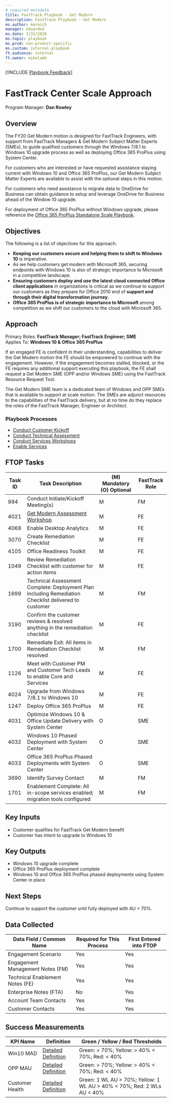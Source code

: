 ```yaml
---  
# required metadata  
title: FastTrack Playbook - Get Modern 
description: FastTrack Playbook - Get Modern 
ms.author: mareich  
manager: eduardod  
ms.date: 1/31/2020  
ms.topic: playbook  
ms.prod: non-product-specific  
ms.custom: internal-playbook  
ft.audience: internal  
ft.owner: mikelamb
---   
```

[!INCLUDE [Playbook Feedback](./includes/questions-feedback.md)]

# FastTrack Center Scale Approach  

Program Manager: **Dan Rowley**

## Overview

The FY20 Get Modern motion is designed for FastTrack Engineers, with support from FastTrack Managers & Get Modern Subject Matter Experts (SMEs), to guide qualified customers through the Windows 7/8.1 to Windows 10 upgrade process as well as deploying Office 365 ProPlus using System Center.  

For customers who are interested or have requested assistance staying current with Windows 10 and Office 365 ProPlus, our Get Modern Subject Matter Experts are available to assist with the optional steps in this motion.

For customers who need assistance to migrate data to OneDrive for Business can obtain guidance to setup and leverage OneDrive for Business ahead of the Window 10 upgrade. 

For deployment of Office 365 ProPlus without Windows upgrade, please reference the [Office 365 ProPlus Standalone Scale Playbook](https://aka.ms/ftoppplaybook). 


## Objectives

The following is a list of objectives for this approach:
- **Keeping our customers secure and helping them to shift to Windows 10** is imperative.
- As we help customers get modern with Microsoft 365, securing endpoints with Windows 10 is also of strategic importance to Microsoft in a competitive landscape.
- **Ensuring customers deploy and use the latest cloud connected Office client applications** in organizations is critical as we continue to support our customers as they prepare for Office 2010 end of **support and through their digital transformation journey.**
- **Office 365 ProPlus is of strategic importance to Microsoft** among competition as we shift our customers to the cloud with Microsoft 365.


## Approach
Primary Roles: **FastTrack Manager; FastTrack Engineer; SME**  
Applies To: **Windows 10 & Office 365 ProPlus**

If an engaged FE is confident in their understanding, capabilities to deliver the Get Modern motion the FE should be empowered to continue with the engagement. However, if the engagement becomes stalled, blocked, or the FE requires any additional support executing this playbook, the FE shall request a Get Modern SME (OPP and/or Windows SME) using the FastTrack Resource Request Tool.

The Get Modern SME team is a dedicated team of Windows and OPP SMEs that is available to support at scale motion. The SMEs are adjunct resources to the capabilities of the FastTrack delivery, but at no time do they replace the roles of the FastTrack Manager, Engineer or Architect. 

### Playbook Processes
- [Conduct Customer Kickoff](https://fasttrack-docs.microsoft.com/playbook/initiate-conduct-customer-kickoff.html)
- [Conduct Technical Assessment](https://fasttrack-docs.microsoft.com/playbook/assess-conduct-technical-assessment.html)
- [Conduct Services Workshops](https://fasttrack-docs.microsoft.com/playbook/assess-conduct-services-workshops.html)
- [Enable Services](https://fasttrack-docs.microsoft.com/playbook/enable-enable-services.html)

## FTOP Tasks  

| **Task ID** | **Task Description** | **(M) Mandatory (O) Optional** | **FastTrack Role** |
| - | - | - | -|
| 994  | Conduct Initiate/Kickoff Meeting(s) | M | FM |
| 4021 | [Get Modern Assessment Workshop](https://aka.ms/ftgetmodernassessmentguidance) | M | FE |
| 4068 | Enable Desktop Analytics | M | FE |
| 3070 | Create Remediation Checklist | M | FE |
| 4105 | Office Readiness Toolkit | M | FE |
| 1049 | Review Remediation Checklist with customer for action items | M | FE |
| 1699 | Technical Assessment Complete: Deployment Plan including Remediation Checklist delivered to customer | M  | FM |
| 3190 | Confirm the customer reviews & resolved anything in the remediation checklist | M | FE |
| 1700 | Remediate Exit: All items in Remediation Checklist resolved | M | FM |
| 1126 | Meet with Customer PM and Customer Tech Leads to enable Core and Services | M | FE |
| 4024 | Upgrade from Windows 7/8.1 to Windows 10 | M | FE |
| 1247 | Deploy Office 365 ProPlus | M | FE |
| 4031 | Optimize Windows 10 & Office Update Delivery with System Center | O | SME |
| 4032 | Windows 10 Phased Deployment with System Center | O | SME |
| 4033 | Office 365 ProPlus Phased Deployments with System Center | O | SME |
| 3690 | Identify Survey Contact | M | FM |
| 1701 | Enablement Complete: All in-scope services enabled; migration tools configured | M | FM |


## Key Inputs  

- Customer qualifies for FastTrack Get Modern benefit  
- Customer has intent to upgrade to Windows 10  

## Key Outputs  

- Windows 10 upgrade complete  
- Office 365 ProPlus deployment complete  
- Windows 10 and Office 365 ProPlus phased deployments using System Center in place  

## Next Steps  

Continue to support the customer until fully deployed with AU > 70%.  

## Data Collected

| Data Field / Common Name | Required for This Process | First Entered into FTOP |
| - | - | - |
| Engagement Scenario | Yes | Yes |
| Engagement Management Notes (FM) | Yes | Yes |
| Technical Enablement Notes (FE) | Yes | Yes |
| Enterprise Notes (FTA) | No | Yes |
| Account Team Contacts | Yes | Yes |
| Customer Contacts | Yes | Yes |


## Success Measurements

| KPI Name        | Definition                                                       | Green / Yellow / Red Thresholds                                            |
| --------------- | ---------------------------------------------------------------- | -------------------------------------------------------------------------- |
| Win10 MAD       | [Detailed Definition](https://aka.ms/ftwin10maddefinition)       | Green: \> 70%; Yellow: \> 40% \< 70%; Red: \< 40%                          |
| OPP MAU         | [Detailed Definition](https://aka.ms/ftoppmaudefinition)         | Green: \> 70%; Yellow: \> 40% \< 70%; Red: \< 40%                          |
| Customer Health | [Detailed Definition](https://aka.ms/ftcustomerhealthdefinition) | Green: 1 WL AU \> 70%; Yellow: 1 WL AU \> 40% \< 70%; Red: 2 WLs AU \< 40% |

